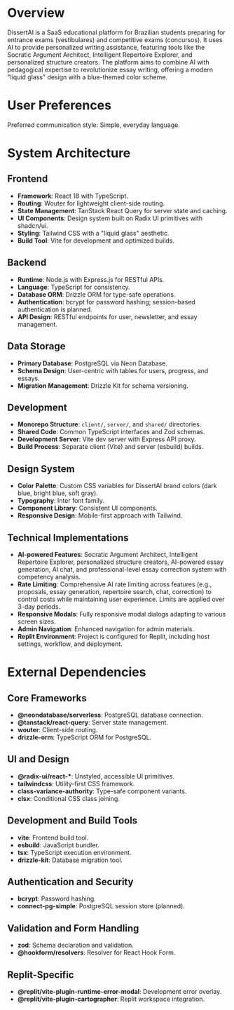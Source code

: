 # Overview

DissertAI is a SaaS educational platform for Brazilian students preparing for entrance exams (vestibulares) and competitive exams (concursos). It uses AI to provide personalized writing assistance, featuring tools like the Socratic Argument Architect, Intelligent Repertoire Explorer, and personalized structure creators. The platform aims to combine AI with pedagogical expertise to revolutionize essay writing, offering a modern "liquid glass" design with a blue-themed color scheme.

# User Preferences

Preferred communication style: Simple, everyday language.

# System Architecture

## Frontend
- **Framework**: React 18 with TypeScript.
- **Routing**: Wouter for lightweight client-side routing.
- **State Management**: TanStack React Query for server state and caching.
- **UI Components**: Design system built on Radix UI primitives with shadcn/ui.
- **Styling**: Tailwind CSS with a "liquid glass" aesthetic.
- **Build Tool**: Vite for development and optimized builds.

## Backend
- **Runtime**: Node.js with Express.js for RESTful APIs.
- **Language**: TypeScript for consistency.
- **Database ORM**: Drizzle ORM for type-safe operations.
- **Authentication**: bcrypt for password hashing; session-based authentication is planned.
- **API Design**: RESTful endpoints for user, newsletter, and essay management.

## Data Storage
- **Primary Database**: PostgreSQL via Neon Database.
- **Schema Design**: User-centric with tables for users, progress, and essays.
- **Migration Management**: Drizzle Kit for schema versioning.

## Development
- **Monorepo Structure**: `client/`, `server/`, and `shared/` directories.
- **Shared Code**: Common TypeScript interfaces and Zod schemas.
- **Development Server**: Vite dev server with Express API proxy.
- **Build Process**: Separate client (Vite) and server (esbuild) builds.

## Design System
- **Color Palette**: Custom CSS variables for DissertAI brand colors (dark blue, bright blue, soft gray).
- **Typography**: Inter font family.
- **Component Library**: Consistent UI components.
- **Responsive Design**: Mobile-first approach with Tailwind.

## Technical Implementations
- **AI-powered Features**: Socratic Argument Architect, Intelligent Repertoire Explorer, personalized structure creators, AI-powered essay generation, AI chat, and professional-level essay correction system with competency analysis.
- **Rate Limiting**: Comprehensive AI rate limiting across features (e.g., proposals, essay generation, repertoire search, chat, correction) to control costs while maintaining user experience. Limits are applied over 3-day periods.
- **Responsive Modals**: Fully responsive modal dialogs adapting to various screen sizes.
- **Admin Navigation**: Enhanced navigation for admin materials.
- **Replit Environment**: Project is configured for Replit, including host settings, workflow, and deployment.

# External Dependencies

## Core Frameworks
- **@neondatabase/serverless**: PostgreSQL database connection.
- **@tanstack/react-query**: Server state management.
- **wouter**: Client-side routing.
- **drizzle-orm**: TypeScript ORM for PostgreSQL.

## UI and Design
- **@radix-ui/react-\***: Unstyled, accessible UI primitives.
- **tailwindcss**: Utility-first CSS framework.
- **class-variance-authority**: Type-safe component variants.
- **clsx**: Conditional CSS class joining.

## Development and Build Tools
- **vite**: Frontend build tool.
- **esbuild**: JavaScript bundler.
- **tsx**: TypeScript execution environment.
- **drizzle-kit**: Database migration tool.

## Authentication and Security
- **bcrypt**: Password hashing.
- **connect-pg-simple**: PostgreSQL session store (planned).

## Validation and Form Handling
- **zod**: Schema declaration and validation.
- **@hookform/resolvers**: Resolver for React Hook Form.

## Replit-Specific
- **@replit/vite-plugin-runtime-error-modal**: Development error overlay.
- **@replit/vite-plugin-cartographer**: Replit workspace integration.